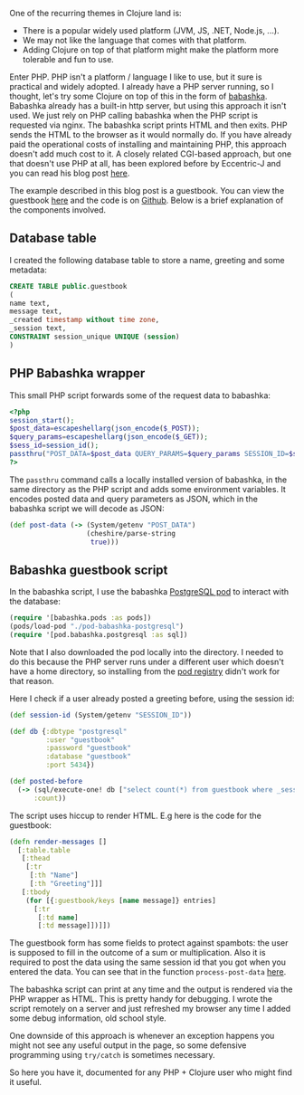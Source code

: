 One of the recurring themes in Clojure land is:

- There is a popular widely used platform (JVM, JS, .NET, Node.js, ...).
- We may not like the language that comes with that platform.
- Adding Clojure on top of that platform might make the platform more tolerable and fun to use.

Enter PHP. PHP isn't a platform / language I like to use, but it sure is
practical and widely adopted. I already have a PHP server running, so I thought,
let's try some Clojure on top of this in the form of
[babashka](https://babashka.org/). Babashka already has a built-in http server,
but using this approach it isn't used. We just rely on PHP calling babashka when
the PHP script is requested via nginx. The babashka script prints HTML and then
exits. PHP sends the HTML to the browser as it would normally do. If you have
already paid the operational costs of installing and maintaining PHP, this
approach doesn't add much cost to it. A closely related CGI-based approach, but
one that doesn't use PHP at all, has been explored before by Eccentric-J and you
can read his blog post
[here](https://eccentric-j.com/blog/clojure-like-its-php.html).

The example described in this blog post is a guestbook.  You can view the
guestbook [here](https://cgi.michielborkent.nl/guestbook.php) and the code is on
[Github](https://github.com/borkdude/bb-php-guestbook). Below is a brief
explanation of the components involved.

## Database table

I created the following database table to store a name, greeting and some metadata:

``` sql
CREATE TABLE public.guestbook
(
name text,
message text,
_created timestamp without time zone,
_session text,
CONSTRAINT session_unique UNIQUE (session)
)
```

## PHP Babashka wrapper

This small PHP script forwards some of the request data to babashka:

``` php
<?php
session_start();
$post_data=escapeshellarg(json_encode($_POST));
$query_params=escapeshellarg(json_encode($_GET));
$sess_id=session_id();
passthru("POST_DATA=$post_data QUERY_PARAMS=$query_params SESSION_ID=$sess_id ./bb guestbook.clj");
?>
```

The `passthru` command calls a locally installed version of babashka, in the
same directory as the PHP script and adds some environment variables. It encodes
posted data and query parameters as JSON, which in the babashka script we will
decode as JSON:

``` clojure
(def post-data (-> (System/getenv "POST_DATA")
                   (cheshire/parse-string
                    true)))
```

## Babashka guestbook script

In the babashka script, I use the babashka [PostgreSQL pod](https://github.com/babashka/babashka-sql-pods) to interact with the database:

``` clojure
(require '[babashka.pods :as pods])
(pods/load-pod "./pod-babashka-postgresql")
(require '[pod.babashka.postgresql :as sql])
```

Note that I also downloaded the pod locally into the directory. I needed to do
this because the PHP server runs under a different user which doesn't have a
home directory, so installing from the [pod
registry](https://github.com/babashka/pod-registry) didn't work for that reason.

Here I check if a user already posted a greeting before, using the session id:

``` clojure
(def session-id (System/getenv "SESSION_ID"))

(def db {:dbtype "postgresql"
         :user "guestbook"
         :password "guestbook"
         :database "guestbook"
         :port 5434})

(def posted-before
  (-> (sql/execute-one! db ["select count(*) from guestbook where _session = ?" session-id])
      :count))
```

The script uses hiccup to render HTML. E.g here is the code for the guestbook:

``` clojure
(defn render-messages []
  [:table.table
   [:thead
    [:tr
     [:th "Name"]
     [:th "Greeting"]]]
   [:tbody
    (for [{:guestbook/keys [name message]} entries]
      [:tr
       [:td name]
       [:td message]])]])
```

The guestbook form has some fields to protect against spambots: the user is
supposed to fill in the outcome of a sum or multiplication. Also it is required
to post the data using the same session id that you got when you entered the
data. You can see that in the function `process-post-data`
[here](https://github.com/borkdude/bb-php-guestbook/blob/main/guestbook.clj#L26).

The babashka script can print at any time and the output is rendered via the PHP
wrapper as HTML. This is pretty handy for debugging. I wrote the script remotely
on a server and just refreshed my browser any time I added some debug
information, old school style.

One downside of this approach is whenever an exception happens you might not see
any useful output in the page, so some defensive programming using `try/catch`
is sometimes necessary.

So here you have it, documented for any PHP + Clojure user who might find it
useful.
